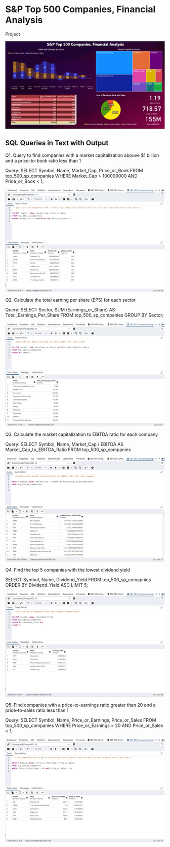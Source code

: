# S&P Top 500 Companies, Financial Analysis
Project

![(T-500 Companies Power BI Dashboard.png)](https://github.com/AbhinavG5/SandP-Top-500-Companies/blob/main/T-500%20Companies%20Power%20BI%20Dashboard.png)

## SQL Queries in Text with Output
Q1. Query to find companies with a market capitalization abouve $1 billion and a price-to-book ratio less than 1

Query: 
SELECT Symbol, Name, Market_Cap, Price_or_Book
FROM top_500_sp_companies
WHERE Market_Cap > 100000000 AND Price_or_Book < 1;

![(S&P 500 Companies - Q1.png)](https://github.com/AbhinavG5/SandP-Top-500-Companies/blob/main/S%26P%20500%20Companies%20-%20Q1.png)

Q2. Calculate the total earning per share (EPS) for each sector

Query:
SELECT Sector, SUM (Earnings_or_Share) AS Total_Earnings_Per_Share
FROM top_500_sp_companies
GROUP BY Sector;

![(S&P 500 Companies - Q2.png)](https://github.com/AbhinavG5/SandP-Top-500-Companies/blob/main/S%26P%20500%20Companies%20-%20Q2.png)

Q3. Calculate the market capitalization to EBITDA ratio for each company

Query:
SELECT Symbol, Name, Market_Cap / EBITDA AS Market_Cap_to_EBITDA_Ratio
FROM top_500_sp_companies

![(S&P 500 Companies - Q3.png)](https://github.com/AbhinavG5/SandP-Top-500-Companies/blob/main/S%26P%20500%20Companies%20-%20Q3.png)

Q4. Find the top 5 companies with the lowest dividend yield

SELECT Symbol, Name, Dividend_Yield
FROM top_500_sp_comapnies
ORDER BY Dividend_Yield ASC
LIMIT 5;

![(S&P 500 Companies - Q4.png)](https://github.com/AbhinavG5/SandP-Top-500-Companies/blob/main/S%26P%20500%20Companies%20-%20Q4.png)

Q5. Find companies with a price-to-earnings ratio greater than 20 and a price-to-sales ratio less than 1

Query:
SELECT Symbol, Name, Price_or_Earnings, Price_or_Sales
FROM top_500_sp_companies
WHERE Price_or_Earnings > 20 AND Price_or_Sales < 1;

![(S&P 500 Companies - Q5.png)](https://github.com/AbhinavG5/SandP-Top-500-Companies/blob/main/S%26P%20500%20Companies%20-%20Q5.png)
